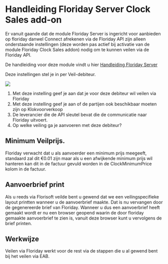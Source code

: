 # Handleiding Floriday Server Clock Sales add-on

Er vanuit gaande dat de module Floriday Server is ingericht voor aanbieden op floriday danwel Connect afrekenen via de Floriday API zijn alleen onderstaande instellingen (deze worden pas actief bij activatie van de module Floriday Clock Sales addon) nodig om te kunnen veilen via de Floriday API.

De handleiding voor deze module vindt u hier [Handleiding Floriday Server](https://github.com/florisoft/User.Manuals/blob/main/E-COMMERCE/Floriday%20Server%20(M127)/M%20-%20Handleiding%20Server.md)



Deze instellingen stel je in per Veil-debiteur.

![](2025-10-13-16-15-06.png)

1. Met deze instelling geef je aan dat je voor deze debiteur wil veilen via Floriday
2. Met deze instelling geef je aan of de partijen ook beschikbaar moeten zijn op Klokvoorverkoop
3. De leverancier die de API sleutel bevat die de communicatie naar Floriday uitvoert.
4. Op welke veiling ga je aanvoeren met deze debiteur?

## Minimum Veilprijs.

Floriday verwacht dat u als aanvoerder een minimum prijs meegeeft, standaard zal dit €0.01 zijn maar als u een afwijkende minimum prijs wil hanteren kan dit in de factuur gevuld worden in de ClockMinimumPrice kolom in de factuur.

## Aanvoerbrief print

Als u reeds via Florisoft veilde bent u gewend dat we een veilingspecifieke layout printten wanneer u de aanvoerbrief maakte. Dat is nu vervangen door de gegenereerde brief van Floriday. Wanneer u dus een aanvoerbrief heeft gemaakt wordt er nu een browser geopend waarin de door floriday gemaakte aanvoerbrief te zien is, vanuit deze browser kunt u vervolgens de brief printen.

## Werkwijze

Veilen via Floriday werkt voor de rest via de stappen die u al gewend bent bij het veilen via EAB.

